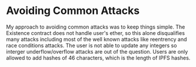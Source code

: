 # Avoiding Common Attacks #
My approach to avoiding common attacks was to keep things simple. The Existence contract does not handle user's ether, so this alone disqualifies many attacks including most of the well known attacks like reentrency and race conditions attacks. The user is not able to update any integers so interger underflow/overflow attacks are out of the question. Users are only allowed to add hashes of 46 characters, which is the length of IPFS hashes. 
